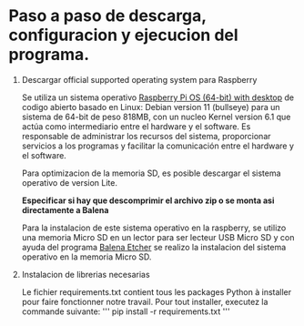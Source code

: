# Paso a paso de descarga, configuracion y ejecucion del programa.

1. Descargar official supported operating system para Raspberry
   
   Se utiliza un sistema operativo [Raspberry Pi OS (64-bit) with desktop](https://www.raspberrypi.com/software/operating-systems/) de codigo abierto basado en Linux: Debian version 11 (bullseye) para un sistema de 64-bit de peso 818MB, con un nucleo Kernel version 6.1 que actúa como intermediario entre el hardware y el software. Es responsable de administrar los recursos del sistema, proporcionar servicios a los programas y facilitar la comunicación entre el hardware y el software.
   
   Para optimizacion de la memoria SD, es posible descargar el sistema operativo de version Lite.

   **Especificar si hay que descomprimir el archivo zip o se monta asi directamente a Balena**

   Para la instalacion de este sistema operativo en la raspberry, se utilizo una memoria Micro SD en un lector para ser lecteur USB Micro SD y con ayuda del programa [Balena Etcher](https://etcher.balena.io/) se realizo la instalacion del sistema operativo en la memoria Micro SD.

3. Instalacion de librerias necesarias
   
   Le fichier requirements.txt contient tous les packages Python à installer pour faire fonctionner notre travail. Pour tout installer, executez la commande suivante:
   '''
   pip install -r requirements.txt
   '''
